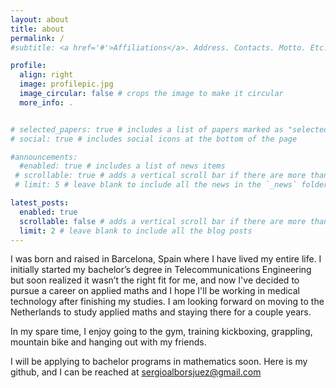 ```yaml
---
layout: about
title: about
permalink: /
#subtitle: <a href='#'>Affiliations</a>. Address. Contacts. Motto. Etc.

profile:
  align: right
  image: profilepic.jpg
  image_circular: false # crops the image to make it circular
  more_info: .


# selected_papers: true # includes a list of papers marked as "selected={true}"
# social: true # includes social icons at the bottom of the page

#announcements:
  #enabled: true # includes a list of news items
 # scrollable: true # adds a vertical scroll bar if there are more than 3 news items
 # limit: 5 # leave blank to include all the news in the `_news` folder

latest_posts:
  enabled: true
  scrollable: false # adds a vertical scroll bar if there are more than 3 new posts items
  limit: 2 # leave blank to include all the blog posts
---
```


I was born and raised in Barcelona, Spain where I have lived my entire life. I initially started my bachelor’s degree in Telecommunications Engineering but soon realized it wasn’t the right fit for me, and now I've decided to pursue a career on applied maths and I hope I'll be working in medical technology after finishing my studies. I am looking forward on moving to the Netherlands to study applied maths and staying there for a couple years.

In my spare time, I enjoy going to the gym, training kickboxing, grappling, mountain bike and hanging out with my friends.

I will be applying to bachelor programs in mathematics soon. Here is my github, and I can be reached at sergioalborsjuez@gmail.com
